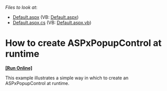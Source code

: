 <!-- default file list -->
*Files to look at*:

* [Default.aspx](./CS/WebSite/Default.aspx) (VB: [Default.aspx](./VB/WebSite/Default.aspx))
* [Default.aspx.cs](./CS/WebSite/Default.aspx.cs) (VB: [Default.aspx.vb](./VB/WebSite/Default.aspx.vb))
<!-- default file list end -->
# How to create ASPxPopupControl at runtime
<!-- run online -->
**[[Run Online]](https://codecentral.devexpress.com/e1561/)**
<!-- run online end -->


<p>This example illustrates a simple way in which to create an ASPxPopupControl at runtime.</p>

<br/>



